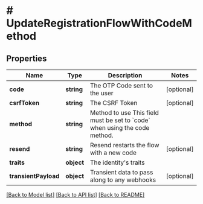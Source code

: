 # # UpdateRegistrationFlowWithCodeMethod

## Properties

Name | Type | Description | Notes
------------ | ------------- | ------------- | -------------
**code** | **string** | The OTP Code sent to the user | [optional]
**csrfToken** | **string** | The CSRF Token | [optional]
**method** | **string** | Method to use  This field must be set to &#x60;code&#x60; when using the code method. |
**resend** | **string** | Resend restarts the flow with a new code | [optional]
**traits** | **object** | The identity&#39;s traits |
**transientPayload** | **object** | Transient data to pass along to any webhooks | [optional]

[[Back to Model list]](../../README.md#models) [[Back to API list]](../../README.md#endpoints) [[Back to README]](../../README.md)
